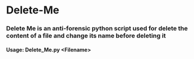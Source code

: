 # Delete-Me
### Delete Me is an anti-forensic python script used for delete the content of a file and change its name before deleting it
#### Usage: Delete_Me.py &lt;Filename&gt;
